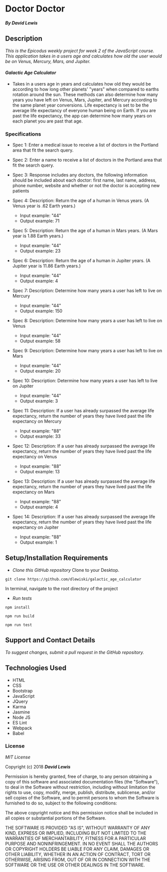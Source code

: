 # Doctor Doctor

#### _By David Lewis_

## Description
_This is the Epicodus weekly project for week 2 of the JavaScript course. This application takes in a users age and calculates how old the user would be on Venus, Mercury, Mars, and Jupiter._

#### _Galactic Age Calculator_
* Takes in a users age in years and calculates how old they would be according to how long other planets' "years" when compared to earths rotation around the sun. These methods can also determine how many years you have left on Venus, Mars, Jupiter, and Mercury according to the same planet year conversions. Life expectancy is set to be the average life expectancy of everyone human being on Earth. If you are past the life expectancy, the app can determine how many years on each planet you are past that age.

### Specifications
* Spec 1: Enter a medical issue to receive a list of doctors in the Portland area that fit the search query.

* Spec 2: Enter a name to receive a list of doctors in the Portland area that fit the search query.

* Spec 3: Response includes any doctors, the following information should be included about each doctor: first name, last name, address, phone number, website and whether or not the doctor is accepting new patients 

* Spec 4: Description: Return the age of a human in Venus years. (A Venus year is .62 Earth years.)
  * Input example: "44"
  * Output example: 71

* Spec 5: Description: Return the age of a human in Mars years. (A Mars year is 1.88 Earth years.)
  * Input example: "44"
  * Output example: 23

* Spec 6: Description: Return the age of a human in Jupiter years. (A Jupiter year is 11.86 Earth years.)
  * Input example: "44"
  * Output example: 4

* Spec 7: Description: Determine how many years a user has left to live on Mercury
  * Input example: "44"
  * Output example: 150

* Spec 8: Description: Determine how many years a user has left to live on Venus
  * Input example: "44"
  * Output example: 58

* Spec 9: Description: Determine how many years a user has left to live on Mars
  * Input example: "44"
  * Output example: 20

* Spec 10: Description: Determine how many years a user has left to live on Jupiter
  * Input example: "44"
  * Output example: 3

* Spec 11: Description: If a user has already surpassed the average life expectancy, return the number of years they have lived past the life expectancy on Mercury
  * Input example: "88"
  * Output example: 33

* Spec 12: Description: If a user has already surpassed the average life expectancy, return the number of years they have lived past the life expectancy on Venus
  * Input example: "88"
  * Output example: 13

* Spec 13: Description: If a user has already surpassed the average life expectancy, return the number of years they have lived past the life expectancy on Mars
  * Input example: "88"
  * Output example: 4

* Spec 14: Description: If a user has already surpassed the average life expectancy, return the number of years they have lived past the life expectancy on Jupiter
  * Input example: "88"
  * Output example: 1


## Setup/Installation Requirements

* _Clone this GitHub repository_
Clone to your Desktop.

```
git clone https://github.com/dlewiski/galactic_age_calculator
```
In terminal, navigate to the root directory of the project

* _Run tests_

```
npm install
```
```
npm run build
```
```
npm run test
```

## Support and Contact Details

_To suggest changes, submit a pull request in the GitHub repository._

## Technologies Used

* HTML
* CSS
* Bootstrap
* JavaScript
* JQuery
* Karma
* Jasmine
* Node JS
* ES Lint
* Webpack
* Babel

### License

*MIT License*

Copyright (c) 2018 **_David Lewis_**

Permission is hereby granted, free of charge, to any person obtaining a copy
of this software and associated documentation files (the "Software"), to deal
in the Software without restriction, including without limitation the rights
to use, copy, modify, merge, publish, distribute, sublicense, and/or sell
copies of the Software, and to permit persons to whom the Software is
furnished to do so, subject to the following conditions:

The above copyright notice and this permission notice shall be included in all
copies or substantial portions of the Software.

THE SOFTWARE IS PROVIDED "AS IS", WITHOUT WARRANTY OF ANY KIND, EXPRESS OR
IMPLIED, INCLUDING BUT NOT LIMITED TO THE WARRANTIES OF MERCHANTABILITY,
FITNESS FOR A PARTICULAR PURPOSE AND NONINFRINGEMENT. IN NO EVENT SHALL THE
AUTHORS OR COPYRIGHT HOLDERS BE LIABLE FOR ANY CLAIM, DAMAGES OR OTHER
LIABILITY, WHETHER IN AN ACTION OF CONTRACT, TORT OR OTHERWISE, ARISING FROM,
OUT OF OR IN CONNECTION WITH THE SOFTWARE OR THE USE OR OTHER DEALINGS IN THE
SOFTWARE.
